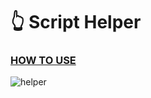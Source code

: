 # 👆 Script Helper
### [HOW TO USE](https://piotreq-scripts.gitbook.io/piotreq-scripts)

![helper](https://github.com/user-attachments/assets/a5b365f0-0e91-47f4-bb31-429cd50828e1)
